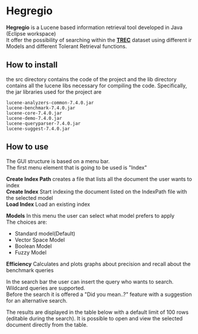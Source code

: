 # Hegregio

**Hegregio** is a Lucene based information retrieval tool developed in Java (Eclipse workspace)  
It offer the possibility of searching within the **[TREC](http://www.trec-cds.org/2016.html)** dataset using different ir Models and different Tolerant Retrieval functions.

## How to install

the src directory contains the code of the project and the lib directory contains
all the lucene libs necessary for compiling the code.
Specifically, the jar libraries used for the project are
 
```
lucene-analyzers-common-7.4.0.jar
lucene-benchmark-7.4.0.jar 	
lucene-core-7.4.0.jar 	
lucene-demo-7.4.0.jar 	
lucene-queryparser-7.4.0.jar 	
lucene-suggest-7.4.0.jar 
```

## How to use 
The GUI structure is based on a menu bar.  
The first menu element that is going to be used is "Index"

**Create Index Path** creates a file that lists all the document the user wants to index  
**Create Index** Start indexing the document listed on the IndexPath file with the selected model  
**Load Index** Load an existing index

**Models** In this menu the user can select what model prefers to apply    
The choices are:  
* Standard model(Default)
* Vector Space Model  
* Boolean Model  
* Fuzzy Model 

**Efficiency** Calculates and plots graphs about precision and recall about the benchmark queries

In the search bar the user can insert the query who wants to search.  
Wildcard queries are supported.  
Before the search it is offered a "Did you mean..?" feature with a suggestion for
an alternative search.

The results are displayed in the table below with a default limit of 100 rows (editable during the search).
It is possible to open and view the selected document directly from the table.
